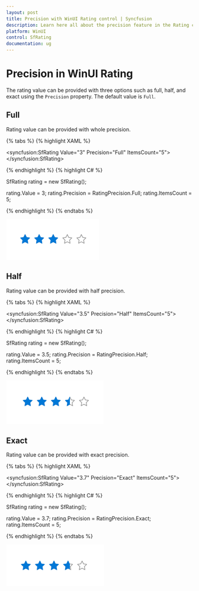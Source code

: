 ```yaml
---
layout: post
title: Precision with WinUI Rating control | Syncfusion
description: Learn here all about the precision feature in the Rating control to set the accuracy level such as full, half, and exact.
platform: WinUI
control: SfRating
documentation: ug
---
```


# Precision in WinUI Rating

The rating value can be provided with three options such as full, half, and exact using the `Precision` property. The default value is `Full`.

## Full

Rating value can be provided with whole precision.

{% tabs %}
{% highlight XAML %}

<syncfusion:SfRating Value="3" 
     Precision="Full" ItemsCount="5">
</syncfusion:SfRating>

{% endhighlight %}
{% highlight C# %}

SfRating rating = new SfRating();

rating.Value = 3;
rating.Precision = RatingPrecision.Full;
rating.ItemsCount = 5;

{% endhighlight %}
{% endtabs %}

![Rating control using whole precision in WinUI](Rating_images/winui_rating_precision_full.png)

## Half

Rating value can be provided with half precision.

{% tabs %}
{% highlight XAML %}

<syncfusion:SfRating Value="3.5"
     Precision="Half" ItemsCount="5">
</syncfusion:SfRating>

{% endhighlight %}
{% highlight C# %}

SfRating rating = new SfRating();

rating.Value = 3.5;
rating.Precision = RatingPrecision.Half;
rating.ItemsCount = 5;

{% endhighlight %}
{% endtabs %}

![Rating control using half precision in WinUI](Rating_images/winui_rating_precision_half.png)

## Exact

Rating value can be provided with exact precision.

{% tabs %}
{% highlight XAML %}

<syncfusion:SfRating Value="3.7"
     Precision="Exact" ItemsCount="5">
</syncfusion:SfRating>

{% endhighlight %}
{% highlight C# %}

SfRating rating = new SfRating();

rating.Value = 3.7;
rating.Precision = RatingPrecision.Exact;
rating.ItemsCount = 5;

{% endhighlight %}
{% endtabs %}

![Rating control using exact precision in WinUI](Rating_images/winui_rating_precision_exact.png)

